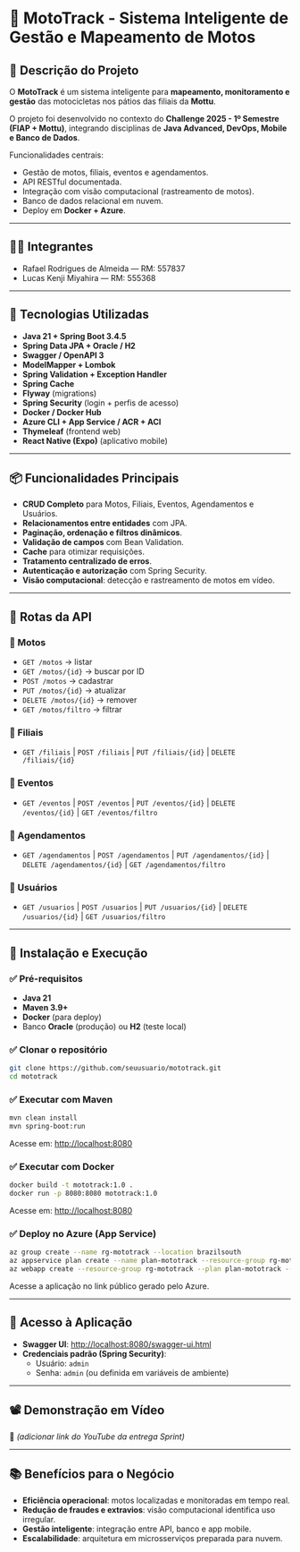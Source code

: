 # 🛵 MotoTrack - Sistema Inteligente de Gestão e Mapeamento de Motos

## 📄 Descrição do Projeto

O **MotoTrack** é um sistema inteligente para **mapeamento, monitoramento e gestão** das motocicletas nos pátios das filiais da **Mottu**.

O projeto foi desenvolvido no contexto do **Challenge 2025 - 1º Semestre (FIAP + Mottu)**, integrando disciplinas de **Java Advanced, DevOps, Mobile e Banco de Dados**.

Funcionalidades centrais:
- Gestão de motos, filiais, eventos e agendamentos.
- API RESTful documentada.
- Integração com visão computacional (rastreamento de motos).
- Banco de dados relacional em nuvem.
- Deploy em **Docker + Azure**.

---

## 👨‍💻 Integrantes

- Rafael Rodrigues de Almeida — RM: 557837
- Lucas Kenji Miyahira — RM: 555368

---

## 🚀 Tecnologias Utilizadas

- **Java 21 + Spring Boot 3.4.5**
- **Spring Data JPA + Oracle / H2**
- **Swagger / OpenAPI 3**
- **ModelMapper + Lombok**
- **Spring Validation + Exception Handler**
- **Spring Cache**
- **Flyway** (migrations)
- **Spring Security** (login + perfis de acesso)
- **Docker / Docker Hub**
- **Azure CLI + App Service / ACR + ACI**
- **Thymeleaf** (frontend web)
- **React Native (Expo)** (aplicativo mobile)

---

## 📦 Funcionalidades Principais

- **CRUD Completo** para Motos, Filiais, Eventos, Agendamentos e Usuários.
- **Relacionamentos entre entidades** com JPA.
- **Paginação, ordenação e filtros dinâmicos**.
- **Validação de campos** com Bean Validation.
- **Cache** para otimizar requisições.
- **Tratamento centralizado de erros**.
- **Autenticação e autorização** com Spring Security.
- **Visão computacional**: detecção e rastreamento de motos em vídeo.

---

## 📑 Rotas da API

### 🔹 Motos
- `GET /motos` → listar
- `GET /motos/{id}` → buscar por ID
- `POST /motos` → cadastrar
- `PUT /motos/{id}` → atualizar
- `DELETE /motos/{id}` → remover
- `GET /motos/filtro` → filtrar

### 🔹 Filiais
- `GET /filiais` | `POST /filiais` | `PUT /filiais/{id}` | `DELETE /filiais/{id}`

### 🔹 Eventos
- `GET /eventos` | `POST /eventos` | `PUT /eventos/{id}` | `DELETE /eventos/{id}` | `GET /eventos/filtro`

### 🔹 Agendamentos
- `GET /agendamentos` | `POST /agendamentos` | `PUT /agendamentos/{id}` | `DELETE /agendamentos/{id}` | `GET /agendamentos/filtro`

### 🔹 Usuários
- `GET /usuarios` | `POST /usuarios` | `PUT /usuarios/{id}` | `DELETE /usuarios/{id}` | `GET /usuarios/filtro`

---

## 📝 Instalação e Execução

### ✅ Pré-requisitos
- **Java 21**
- **Maven 3.9+**
- **Docker** (para deploy)
- Banco **Oracle** (produção) ou **H2** (teste local)

### ✅ Clonar o repositório
```bash
git clone https://github.com/seuusuario/mototrack.git
cd mototrack
```

### ✅ Executar com Maven
```bash
mvn clean install
mvn spring-boot:run
```
Acesse em: [http://localhost:8080](http://localhost:8080)

### ✅ Executar com Docker
```bash
docker build -t mototrack:1.0 .
docker run -p 8080:8080 mototrack:1.0
```
Acesse em: [http://localhost:8080](http://localhost:8080)

### ✅ Deploy no Azure (App Service)
```bash
az group create --name rg-mototrack --location brazilsouth
az appservice plan create --name plan-mototrack --resource-group rg-mototrack --sku B1 --is-linux
az webapp create --resource-group rg-mototrack --plan plan-mototrack --name app-mototrack-rm557837 --deployment-container-image-name rafael051/mototrack:1.0
```
Acesse a aplicação no link público gerado pelo Azure.

---

## 🔑 Acesso à Aplicação

- **Swagger UI**: [http://localhost:8080/swagger-ui.html](http://localhost:8080/swagger-ui.html)
- **Credenciais padrão (Spring Security)**:
    - Usuário: `admin`
    - Senha: `admin` (ou definida em variáveis de ambiente)

---

## 📽️ Demonstração em Vídeo
🔗 *(adicionar link do YouTube da entrega Sprint)*

---

## 📚 Benefícios para o Negócio

- **Eficiência operacional**: motos localizadas e monitoradas em tempo real.
- **Redução de fraudes e extravios**: visão computacional identifica uso irregular.
- **Gestão inteligente**: integração entre API, banco e app mobile.
- **Escalabilidade**: arquitetura em microsserviços preparada para nuvem.  
